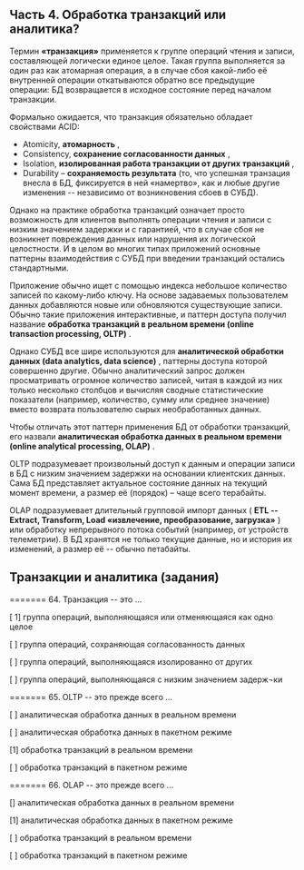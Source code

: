 ## Часть 4. Обработка транзакций или аналитика?

Термин **«транзакция»** применяется к группе операций чтения и записи, составляющей логически единое целое. Такая группа выполняется за один раз как атомарная операция, а в случае сбоя какой-либо её внутренней операции откатываются обратно все предыдущие операции: БД возвращается в исходное состояние перед началом транзакции.

Формально ожидается, что транзакция обязательно обладает свойствами ACID:

- Atomicity,  **атомарность** ,
- Consistency,  **сохранение согласованности данных** ,
- Isolation,  **изолированная работа транзакции от других транзакций** ,
- Durability – **сохраняемость результата** (то, что успешная транзация внесла в БД, фиксируется в ней «намертво», как и любые другие изменения -- независимо от возникновения сбоев в СУБД).

Однако на практике обработка транзакций означает просто возможность для клиентов выполнять операции чтения и записи с низким значением задержки и с гарантией, что в случае сбоя не возникнет повреждения данных или нарушения их логической целостности. И в целом во многих типах приложений основные паттерны взаимодействия с СУБД при введении транзакций остались стандартными.

Приложение обычно ищет с помощью индекса небольшое количество записей по какому-либо ключу. На основе задаваемых пользователем данных добавляются новые или обновляются существующие записи. Обычно такие приложения интерактивные, и паттерн доступа получил название  **обработка транзакций в реальном времени (online transaction processing, OLTP)** .

Однако СУБД все шире используются для  **аналитической обработки данных (data analytics, data science)** , паттерны доступа которой совершенно другие. Обычно аналитический запрос должен просматривать огромное количество записей, читая в каждой из них только несколько столбцов и вычисляя сводные статистические показатели (например, количество, сумму или среднее значение) вместо возврата пользователю сырых необработанных данных.

Чтобы отличать этот паттерн применения БД от обработки транзакций, его назвали  **аналитическая обработка данных в реальном времени (online analytical processing, OLAP)** .

OLTP подразумевает произвольный доступ к данным и операции записи в БД с низким значением задержки на основании клиентских данных. Сама БД представляет актуальное состояние данных на текущий момент времени, а размер её (порядок) – чаще всего терабайты.

OLAP подразумевает длительный групповой импорт данных ( **ETL -- Extract, Transform, Load «извлечение, преобразование, загрузка»** ) или обработку непрерывного потока событий (например, от устройств телеметрии). В БД хранятся не только текущие данные, но и история их изменений, а размер её -- обычно петабайты.


## Транзакции и аналитика (задания)

======= 64. Транзакция -- это ...

[ 1] группа операций, выполняющаяся или отменяющаяся как одно целое

[ ] группа операций, сохраняющая согласованность данных

[ ] группа операций, выполняющаяся изолированно от других

[ ] группа операций, выполняющаяся с низким значением задерж¬ки

======= 65. OLTP -- это прежде всего ...

[ ] аналитическая обработка данных в реальном времени

[ ] аналитическая обработка данных в пакетном режиме

[1] обработка транзакций в реальном времени

[ ] обработка транзакций в пакетном режиме

======= 66. OLAP -- это прежде всего ...

[] аналитическая обработка данных в реальном времени

[1] аналитическая обработка данных в пакетном режиме

[ ] обработка транзакций в реальном времени

[ ] обработка транзакций в пакетном режиме
